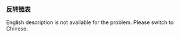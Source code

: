 ### [反转链表](https://leetcode.com/problems/fan-zhuan-lian-biao-lcof)

<p>English description is not available for the problem. Please switch to Chinese.</p>
